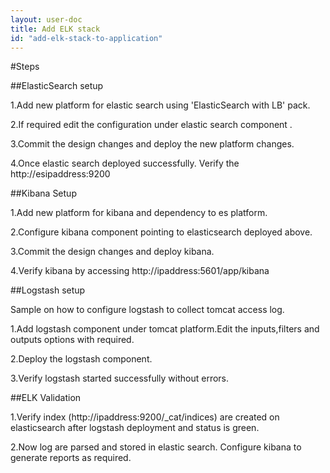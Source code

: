 ```yaml
---
layout: user-doc
title: Add ELK stack
id: "add-elk-stack-to-application"
---
```


#Steps

##ElasticSearch setup

1.Add new platform for elastic search using 'ElasticSearch with LB' pack.

2.If required edit the configuration under elastic search component  .

3.Commit the design changes and deploy the new platform changes.

4.Once elastic search deployed successfully. Verify the http://esipaddress:9200


##Kibana Setup

1.Add new platform for kibana and dependency to es platform.

2.Configure kibana component pointing to elasticsearch deployed above.

3.Commit the design changes and deploy kibana.

4.Verify kibana by accessing http://ipaddress:5601/app/kibana


##Logstash setup

Sample on how to configure logstash to collect tomcat access log.

1.Add logstash component under tomcat platform.Edit the inputs,filters and outputs options with required.

2.Deploy the logstash component.

3.Verify logstash started successfully without errors.


##ELK Validation

1.Verify index (http://ipaddress:9200/_cat/indices) are created on elasticsearch after logstash deployment and status is green.


2.Now log are parsed and stored in elastic search. Configure kibana to generate reports as required.	